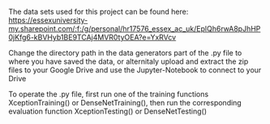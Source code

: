 The data sets used for this project can be found here: https://essexuniversity-my.sharepoint.com/:f:/g/personal/hr17576_essex_ac_uk/EplQh6rwA8pJhHP0jKfg6-kBVHyb1BE9TCAj4MVR0tyOEA?e=YxRVcv

Change the directory path in the data generators part of the .py file to where you have saved the data, or alternitaly upload and extract the zip files to your Google Drive and use the Jupyter-Notebook to connect to your Drive

To operate the .py file, first run one of the training functions XceptionTraining() or DenseNetTraining(), then run the corresponding evaluation function XceptionTesting() or DenseNetTesting()
